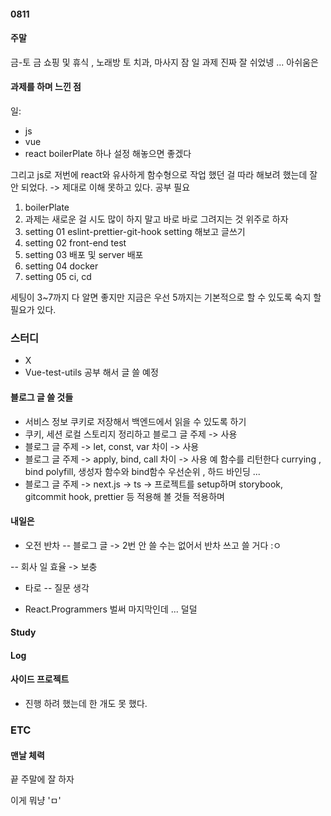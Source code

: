 #### 0811

#### 주말

금-토
금 쇼핑 및 휴식 , 노래방
토 치과, 마사지 잠
일 과제
진짜 잘 쉬었넹 ... 아쉬움은

#### 과제를 하며 느낀 점

일:

- js
- vue
- react
  boilerPlate 하나 설정 해놓으면 좋겠다

그리고 js로 저번에 react와 유사하게 함수형으로 작업 했던 걸 따라 해보려 했는데 잘 안 되었다. -> 제대로 이해 못하고 있다. 공부 필요

1. boilerPlate
2. 과제는 새로운 걸 시도 많이 하지 말고 바로 바로 그려지는 것 위주로 하자
3. setting 01 eslint-prettier-git-hook setting 해보고 글쓰기
4. setting 02 front-end test
5. setting 03 배포 및 server 배포
6. setting 04 docker
7. setting 05 ci, cd

세팅이 3~7까지 다 알면 좋지만 지금은 우선 5까지는 기본적으로 할 수 있도록 숙지 할 필요가 있다.

### 스터디

- X
- Vue-test-utils 공부 해서 글 쓸 예정

#### 블로그 글 쓸 것들

- 서비스 정보 쿠키로 저장해서 백엔드에서 읽을 수 있도록 하기
- 쿠키, 세션 로컬 스토리지 정리하고 블로그 글 주제 -> 사용
- 블로그 글 주제 -> let, const, var 차이 -> 사용
- 블로그 글 주제 -> apply, bind, call 차이 -> 사용 예 함수를 리턴한다 currying , bind polyfill, 생성자 함수와 bind함수 우선순위 , 하드 바인딩 ...
- 블로그 글 주제 -> next.js -> ts -> 프로젝트를 setup하며 storybook, gitcommit hook, prettier 등 적용해 볼 것들 적용하며

#### 내일은

- 오전 반차
  -- 블로그 글 -> 2번 안 쓸 수는 없어서 반차 쓰고 쓸 거다 :ㅇ

-- 회사 일 효율 -> 보충

- 타로
  -- 질문 생각

- React.Programmers 벌써 마지막인데 ... 덜덜

#### Study

#### Log

#### 사이드 프로젝트

- 진행 하려 했는데 한 개도 못 했다.

### ETC

#### 맨날 체력

끝 주말에 잘 하자

이게 뭐냥 'ㅁ'
